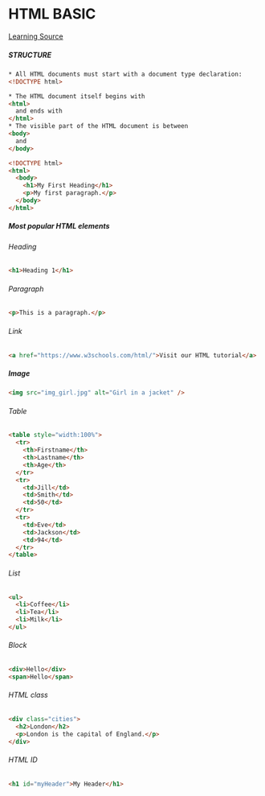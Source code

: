 # HTML BASIC

[Learning Source](https://www.w3schools.com/html/html_intro.asp)

##### STRUCTURE

```html
* All HTML documents must start with a document type declaration:
<!DOCTYPE html>

* The HTML document itself begins with
<html>
  and ends with
</html>
* The visible part of the HTML document is between
<body>
  and
</body>
```

```html
<!DOCTYPE html>
<html>
  <body>
    <h1>My First Heading</h1>
    <p>My first paragraph.</p>
  </body>
</html>
```

##### Most popular HTML elements

###### Heading

```html
<h1>Heading 1</h1>
```

###### Paragraph

```html
<p>This is a paragraph.</p>
```

###### Link

```html
<a href="https://www.w3schools.com/html/">Visit our HTML tutorial</a>
```

##### Image

```html
<img src="img_girl.jpg" alt="Girl in a jacket" />
```

###### Table

```html
<table style="width:100%">
  <tr>
    <th>Firstname</th>
    <th>Lastname</th>
    <th>Age</th>
  </tr>
  <tr>
    <td>Jill</td>
    <td>Smith</td>
    <td>50</td>
  </tr>
  <tr>
    <td>Eve</td>
    <td>Jackson</td>
    <td>94</td>
  </tr>
</table>
```

###### List

```html
<ul>
  <li>Coffee</li>
  <li>Tea</li>
  <li>Milk</li>
</ul>
```

###### Block

```html
<div>Hello</div>
<span>Hello</span>
```

###### HTML class

```html
<div class="cities">
  <h2>London</h2>
  <p>London is the capital of England.</p>
</div>
```

###### HTML ID

```html
<h1 id="myHeader">My Header</h1>
```
